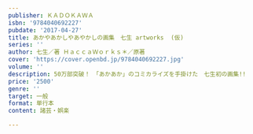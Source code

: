 ```yaml
---
publisher: ＫＡＤＯＫＡＷＡ
isbn: '9784040692227'
pubdate: '2017-04-27'
title: あかやあかしやあやかしの画集　七生 artworks  (仮)
series: ''
author: 七生／著 ＨａｃｃａＷｏｒｋｓ＊／原著
cover: 'https://cover.openbd.jp/9784040692227.jpg'
volume: ''
description: 50万部突破！　「あかあか」のコミカライズを手掛けた　七生初の画集!!
price: '2500'
genre: ''
target: 一般
format: 単行本
content: 諸芸・娯楽

---
```

